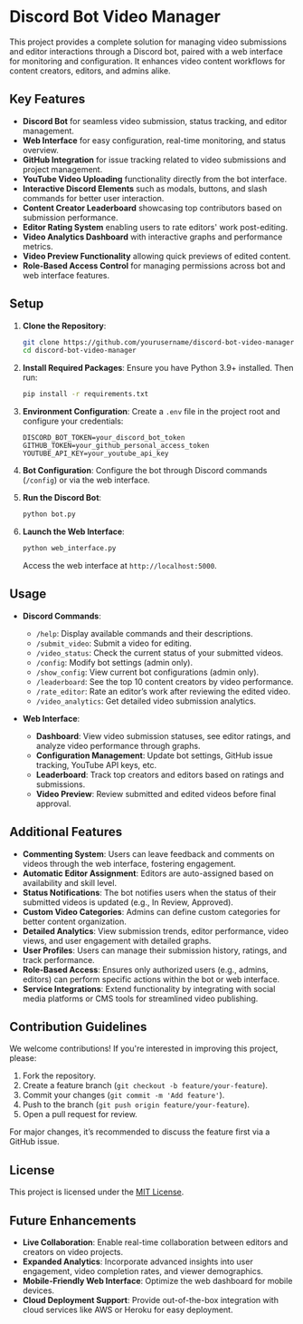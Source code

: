 # Discord Bot Video Manager
This project provides a complete solution for managing video submissions and editor interactions through a Discord bot, paired with a web interface for monitoring and configuration. It enhances video content workflows for content creators, editors, and admins alike.

## Key Features

- **Discord Bot** for seamless video submission, status tracking, and editor management.
- **Web Interface** for easy configuration, real-time monitoring, and status overview.
- **GitHub Integration** for issue tracking related to video submissions and project management.
- **YouTube Video Uploading** functionality directly from the bot interface.
- **Interactive Discord Elements** such as modals, buttons, and slash commands for better user interaction.
- **Content Creator Leaderboard** showcasing top contributors based on submission performance.
- **Editor Rating System** enabling users to rate editors' work post-editing.
- **Video Analytics Dashboard** with interactive graphs and performance metrics.
- **Video Preview Functionality** allowing quick previews of edited content.
- **Role-Based Access Control** for managing permissions across bot and web interface features.

## Setup

1. **Clone the Repository**:
   ```bash
   git clone https://github.com/yourusername/discord-bot-video-manager.git
   cd discord-bot-video-manager
   ```

2. **Install Required Packages**:
   Ensure you have Python 3.9+ installed. Then run:
   ```bash
   pip install -r requirements.txt
   ```

3. **Environment Configuration**:
   Create a `.env` file in the project root and configure your credentials:
   ```plaintext
   DISCORD_BOT_TOKEN=your_discord_bot_token
   GITHUB_TOKEN=your_github_personal_access_token
   YOUTUBE_API_KEY=your_youtube_api_key
   ```

4. **Bot Configuration**:
   Configure the bot through Discord commands (`/config`) or via the web interface.

5. **Run the Discord Bot**:
   ```bash
   python bot.py
   ```

6. **Launch the Web Interface**:
   ```bash
   python web_interface.py
   ```
   Access the web interface at `http://localhost:5000`.

## Usage

- **Discord Commands**:
  - `/help`: Display available commands and their descriptions.
  - `/submit_video`: Submit a video for editing.
  - `/video_status`: Check the current status of your submitted videos.
  - `/config`: Modify bot settings (admin only).
  - `/show_config`: View current bot configurations (admin only).
  - `/leaderboard`: See the top 10 content creators by video performance.
  - `/rate_editor`: Rate an editor’s work after reviewing the edited video.
  - `/video_analytics`: Get detailed video submission analytics.

- **Web Interface**:
  - **Dashboard**: View video submission statuses, see editor ratings, and analyze video performance through graphs.
  - **Configuration Management**: Update bot settings, GitHub issue tracking, YouTube API keys, etc.
  - **Leaderboard**: Track top creators and editors based on ratings and submissions.
  - **Video Preview**: Review submitted and edited videos before final approval.

## Additional Features

- **Commenting System**: Users can leave feedback and comments on videos through the web interface, fostering engagement.
- **Automatic Editor Assignment**: Editors are auto-assigned based on availability and skill level.
- **Status Notifications**: The bot notifies users when the status of their submitted videos is updated (e.g., In Review, Approved).
- **Custom Video Categories**: Admins can define custom categories for better content organization.
- **Detailed Analytics**: View submission trends, editor performance, video views, and user engagement with detailed graphs.
- **User Profiles**: Users can manage their submission history, ratings, and track performance.
- **Role-Based Access**: Ensures only authorized users (e.g., admins, editors) can perform specific actions within the bot or web interface.
- **Service Integrations**: Extend functionality by integrating with social media platforms or CMS tools for streamlined video publishing.

## Contribution Guidelines

We welcome contributions! If you're interested in improving this project, please:
1. Fork the repository.
2. Create a feature branch (`git checkout -b feature/your-feature`).
3. Commit your changes (`git commit -m 'Add feature'`).
4. Push to the branch (`git push origin feature/your-feature`).
5. Open a pull request for review.

For major changes, it’s recommended to discuss the feature first via a GitHub issue.

## License

This project is licensed under the [MIT License](LICENSE).

## Future Enhancements

- **Live Collaboration**: Enable real-time collaboration between editors and creators on video projects.
- **Expanded Analytics**: Incorporate advanced insights into user engagement, video completion rates, and viewer demographics.
- **Mobile-Friendly Web Interface**: Optimize the web dashboard for mobile devices.
- **Cloud Deployment Support**: Provide out-of-the-box integration with cloud services like AWS or Heroku for easy deployment.
